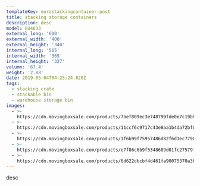 ```yaml
---
templateKey: eurostackingcontainer-post
title: stacking storage containers
description: desc
model: EU4633
external_long: '600'
external_width: '400'
external_height: '340'
internal_long: '565'
internal_width: '365'
internal_height: '327'
volumn: '67.4'
weight: '2.88'
date: 2019-05-04T04:25:24.820Z
tags:
  - stacking crate
  - stackable bin
  - warehouse storage bin
images:
  - >-
    https://cdn.movingboxsale.com/products/7bef809ec3e748799fde0e7c19b8aad0.jpg
  - >-
    https://cdn.movingboxsale.com/products/11ccf6c9717c43e8aa1b4da72bf06128.jpg
  - >-
    https://cdn.movingboxsale.com/products/1f6b99f75957486d82f6d1ec7790b0cc.jpg
  - >-
    https://cdn.movingboxsale.com/products/e7f86c6b9f5348689d01fc27579f7473.jpg
  - >-
    https://cdn.movingboxsale.com/products/6d622dbcbf4d461fa90075370a3b3166.jpg
---
```

desc
